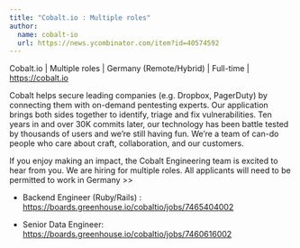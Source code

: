 ```yaml
---
title: "Cobalt.io : Multiple roles"
author:
  name: cobalt-io
  url: https://news.ycombinator.com/item?id=40574592
---
```

Cobalt.io | Multiple roles | Germany (Remote&#x2F;Hybrid) | Full-time | <a href="https:&#x2F;&#x2F;cobalt.io" rel="nofollow">https:&#x2F;&#x2F;cobalt.io</a>

Cobalt helps secure leading companies (e.g. Dropbox, PagerDuty) by connecting them with on-demand pentesting experts. Our application brings both sides together to identify, triage and fix vulnerabilities. Ten years in and over 30K commits later, our technology has been battle tested by thousands of users and we’re still having fun. We’re a team of can-do people who care about craft, collaboration, and our customers.

If you enjoy making an impact, the Cobalt Engineering team is excited to hear from you. We are hiring for multiple roles. All applicants will need to be permitted to work in Germany &gt;&gt;

+ Backend Engineer (Ruby&#x2F;Rails) : <a href="https:&#x2F;&#x2F;boards.greenhouse.io&#x2F;cobaltio&#x2F;jobs&#x2F;7465404002" rel="nofollow">https:&#x2F;&#x2F;boards.greenhouse.io&#x2F;cobaltio&#x2F;jobs&#x2F;7465404002</a>

+ Senior Data Engineer: <a href="https:&#x2F;&#x2F;boards.greenhouse.io&#x2F;cobaltio&#x2F;jobs&#x2F;7460616002" rel="nofollow">https:&#x2F;&#x2F;boards.greenhouse.io&#x2F;cobaltio&#x2F;jobs&#x2F;7460616002</a>
